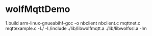 # wolfMqttDemo

1.build
arm-linux-gnueabihf-gcc -o nbclient nbclient.c mqttnet.c mqttexample.c -I./ -I./include ./lib/libwolfmqtt.a ./lib/libwolfssl.a -lm
